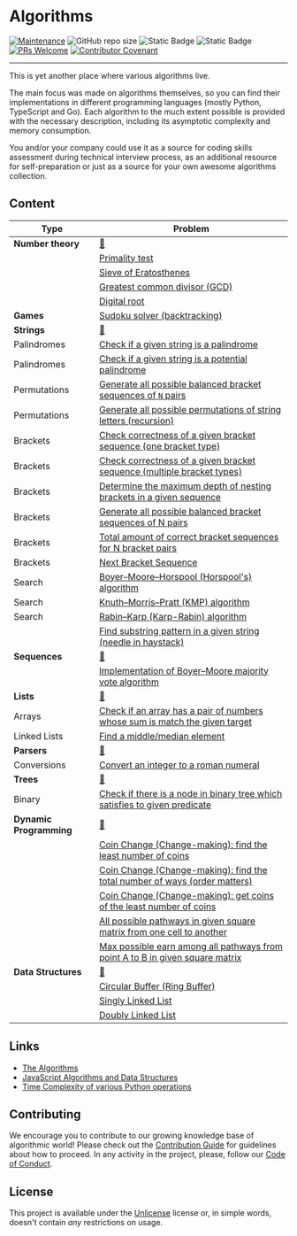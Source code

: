 # Algorithms

[![Maintenance](https://img.shields.io/maintenance/yes/2023.svg?style=flat)]()
![GitHub repo size](https://img.shields.io/github/repo-size/zhibirc/algorithms?style=flat&color=008080)
![Static Badge](https://img.shields.io/badge/algorithms-38-f0e68c)
![Static Badge](https://img.shields.io/badge/data_structures-3-f0e68c)
[![PRs Welcome](https://img.shields.io/badge/PRs-welcome-blue.svg?style=flat)]()
[![Contributor Covenant](https://img.shields.io/badge/Contributor%20Covenant-2.1-4baaaa.svg)](CODE_OF_CONDUCT.md)

---

This is yet another place where various algorithms live.

The main focus was made on algorithms themselves, so you can find their implementations in different programming languages (mostly Python, TypeScript and Go). Each algorithm to the much extent possible is provided with the necessary description, including its asymptotic complexity and memory consumption.

You and/or your company could use it as a source for coding skills assessment during technical interview process, as an additional resource for self-preparation or just as a source for your own awesome algorithms collection.

## Content

| Type                  | Problem                                                                                                                           |
|-----------------------|-----------------------------------------------------------------------------------------------------------------------------------|
|**Number theory**      |[🔗](./number-theory/)                                                                                                             |
|                       |[Primality test](./number-theory/primality-test/)                                                                                  |
|                       |[Sieve of Eratosthenes](./number-theory/sieve-eratosthenes/)                                                                       |
|                       |[Greatest common divisor (GCD)](./number-theory/gcd/)                                                                              |
|                       |[Digital root](./number-theory/digital-root/)                                                                                      |
|**Games**              |[Sudoku solver (backtracking)](./games/sudoku-solver.py)                                                                           |
|**Strings**            |[🔗](./strings/)                                                                                                                   |
|Palindromes            |[Check if a given string is a palindrome](./strings/palindromes/is-palindrome/)                                                    |
|Palindromes            |[Check if a given string is a potential palindrome](./strings/palindromes/is-potential-palindrome/)                                |
|Permutations           |[Generate all possible balanced bracket sequences of `N` pairs](./strings/permutations/balanced-bracket-sequences.py)              |
|Permutations           |[Generate all possible permutations of string letters (recursion)](./strings/permutations/generate-all-recursive.ts)               |
|Brackets               |[Check correctness of a given bracket sequence (one bracket type)](./strings/brackets/is-correct-onetype-bracket-sequence/)        |
|Brackets               |[Check correctness of a given bracket sequence (multiple bracket types)](./strings/brackets/is-correct-multitype-bracket-sequence/)|
|Brackets               |[Determine the maximum depth of nesting brackets in a given sequence](./strings/brackets/nesting-brackets-depth/)                  |
|Brackets               |[Generate all possible balanced bracket sequences of N pairs](./strings/brackets/generate-bracket-sequences-recursion/)            |
|Brackets               |[Total amount of correct bracket sequences for N bracket pairs](./strings/brackets/bracket-sequence-total-amount/)                 |
|Brackets               |[Next Bracket Sequence](./strings/brackets/next-bracket-sequence/)                                                                 |
|Search                 |[Boyer–Moore–Horspool (Horspool's) algorithm](./strings/search/boyer-moore-horspool/)                                              |
|Search                 |[Knuth–Morris–Pratt (KMP) algorithm](./strings/search/knuth-morris-pratt/)                                                         |
|Search                 |[Rabin–Karp (Karp-Rabin) algorithm](./strings/search/rabin-karp/)                                                                  |
|                       |[Find substring pattern in a given string (needle in haystack)](./strings/find-needle-haystack.py)                                 |
|**Sequences**          |[🔗](./sequences/)                                                                                                                 |
|                       |[Implementation of Boyer–Moore majority vote algorithm](./sequences/boyer-moore-majority-vote.go)                                  |
|**Lists**              |[🔗](./lists/)                                                                                                                     |
|Arrays                 |[Check if an array has a pair of numbers whose sum is match the given target](./lists/arrays/has-pair-sum-equal-n.js)              |
|Linked Lists           |[Find a middle/median element](./lists/linked-lists/find-median-element.js)                                                        |
|**Parsers**            |[🔗](./parsers/)                                                                                                                   |
|Conversions            |[Convert an integer to a roman numeral](./parsers/conversions/integer-to-roman.ts)                                                 |
|**Trees**              |[🔗](./trees/)                                                                                                                     |
|Binary                 |[Check if there is a node in binary tree which satisfies to given predicate](./trees/binary/search.py)                             |
|**Dynamic Programming**|[🔗](./dynamic-programming/)                                                                                                       |
|                       |[Coin Change (Change-making): find the least number of coins](./dynamic-programming/coin-change-least-number/)                     |
|                       |[Coin Change (Change-making): find the total number of ways (order matters)](./dynamic-programming/coin-change-total-number/)      |
|                       |[Coin Change (Change-making): get coins of the least number of coins](./dynamic-programming/coin-change-least-coins/)              |
|                       |[All possible pathways in given square matrix from one cell to another](./dynamic-programming/magic-square-all-paths/)             |
|                       |[Max possible earn among all pathways from point A to B in given square matrix](./dynamic-programming/magic-square-max-earn/)      |
|**Data Structures**    |[🔗](./data-structures/)                                                                                                           |
|                       |[Circular Buffer (Ring Buffer)](./data-structures/circular-buffer/)                                                                |
|                       |[Singly Linked List](./data-structures/singly-linked-list/)                                                                        |
|                       |[Doubly Linked List](./data-structures/doubly-linked-list/)                                                                        |

## Links

- [The Algorithms](https://the-algorithms.com)
- [JavaScript Algorithms and Data Structures](https://github.com/trekhleb/javascript-algorithms)
- [Time Complexity of various Python operations](https://wiki.python.org/moin/TimeComplexity)

## Contributing

We encourage you to contribute to our growing knowledge base of algorithmic world! Please check out the [Contribution Guide](./CONTRIBUTING.md) for guidelines about how to proceed. In any activity in the project, please, follow our [Code of Conduct](./CODE_OF_CONDUCT.md).

## License

This project is available under the [Unlicense](./UNLICENSE.txt) license or, in simple words, doesn't contain *any* restrictions on usage.
